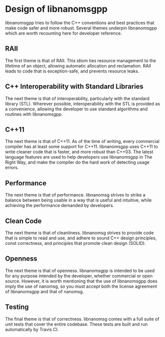 Design of libnanomsgpp
======================

libnanomsgpp tries to follow the C++ conventions and best practices that make
code safer and more robust. Several themes underpin libnanomsgpp which are worth
recounting here for developer reference.

RAII
----

The first theme is that of RAII. This idiom ties resource management to the 
lifetime of an object, allowing automatic allocation and reclamation. RAII leads
to code that is exception-safe, and prevents resource leaks.

C++ Interoperability with Standard Libraries
--------------------------------------------

The next theme is that of interoperability, particularly with the standard
library (STL). Wherever possible, interoperability with the STL is provided as
a convenience, allowing the developer to use standard algorithms and routines
with libnanomsgpp.

C++11
-----

The next theme is that of C++11. As of the time of writing, every commercial
compiler has at least some support for C++11. libnanomsgpp uses C++11 to write
cleaner code that is faster, and more robust than C++03. The latest language
features are used to help developers use libnanomsgpp in The Right Way, and make
the compiler do the hard work of detecting usage errors.

Performance
-----------

The next theme is that of performance. libnanomsg strives to strike a balance
between being usable in a way that is useful and intuitive, while achieving
the performance demanded by developers.

Clean Code
----------

The next theme is that of cleanliness. libnanomsg strives to provide code that
is simple to read and use, and adhere to sound C++ design principles, const
correctness, and principles that promote clean design (SOLID).

Openness
--------

The next theme is that of openness. libnanomsgpp is intended to be used for any
purpose intended by the developer, whether commercial or open source. However,
it is worth mentioning that the use of libnanomsgpp does imply the use of
nanomsg, so you must accept both the license agreement of libnanomsgpp and that
of nanomsg.

Testing
-------

The final theme is that of correctness. libnanomsg comes with a full suite of
unit tests that cover the entire codebase. These tests are built and run 
automatically by Travis CI.
